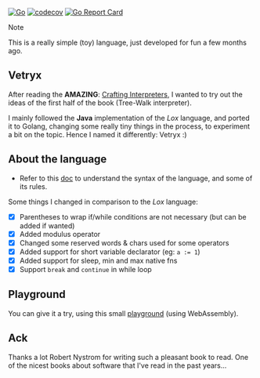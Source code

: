 [![Go](https://github.com/avazquezcode/vetryx/actions/workflows/ci.yml/badge.svg?branch=main)](https://github.com/avazquezcode/vetryx/actions/workflows/ci.yml)
[![codecov](https://codecov.io/gh/avazquezcode/vetryx/graph/badge.svg?token=WUT9PBCJHV)](https://codecov.io/gh/avazquezcode/vetryx)
<a href="https://goreportcard.com/report/github.com/avazquezcode/vetryx"><img src="https://goreportcard.com/badge/github.com/avazquezcode/vetryx" alt="Go Report Card" /></a>

> [!NOTE]  
> This is a really simple (toy) language, just developed for fun a few months ago.

## Vetryx
After reading the **AMAZING**: [Crafting Interpreters](https://www.amazon.com/dp/0990582930), I wanted to try out the ideas of the first half of the book (Tree-Walk interpreter).

I mainly followed the **Java** implementation of the _Lox_ language, and ported it to Golang, changing some really tiny things in the process, to experiment a bit on the topic. Hence I named it differently: Vetryx :)

## About the language
- Refer to this [doc](LANGUAGE.md) to understand the syntax of the language, and some of its rules.

Some things I changed in comparison to the _Lox_ language:

- [x] Parentheses to wrap if/while conditions are not necessary (but can be added if wanted)
- [x] Added modulus operator
- [x] Changed some reserved words & chars used for some operators
- [x] Added support for short variable declarator (eg: `a := 1`)
- [x] Added support for sleep, min and max native fns
- [x] Support `break` and `continue` in while loop

## Playground
You can give it a try, using this small [playground](https://agustinvazquez.me/vetryx) (using WebAssembly).

## Ack
Thanks a lot Robert Nystrom for writing such a pleasant book to read. One of the nicest books about software that I've read in the past years...
